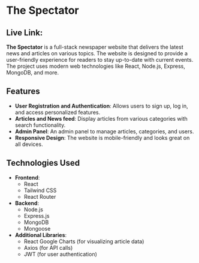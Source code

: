 # The Spectator

## Live Link: 

**The Spectator** is a full-stack newspaper website that delivers the latest news and articles on various topics. The website is designed to provide a user-friendly experience for readers to stay up-to-date with current events. The project uses modern web technologies like React, Node.js, Express, MongoDB, and more.

## Features
- **User Registration and Authentication**: Allows users to sign up, log in, and access personalized features.
- **Articles and News feed**: Display articles from various categories with search functionality.
- **Admin Panel**: An admin panel to manage articles, categories, and users.
- **Responsive Design**: The website is mobile-friendly and looks great on all devices.

## Technologies Used
- **Frontend**:
  - React
  - Tailwind CSS
  - React Router
- **Backend**:
  - Node.js
  - Express.js
  - MongoDB
  - Mongoose
- **Additional Libraries**:
  - React Google Charts (for visualizing article data)
  - Axios (for API calls)
  - JWT (for user authentication)
  



